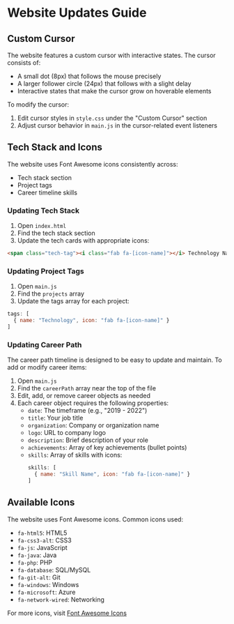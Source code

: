 # Website Updates Guide

## Custom Cursor

The website features a custom cursor with interactive states. The cursor consists of:
- A small dot (8px) that follows the mouse precisely
- A larger follower circle (24px) that follows with a slight delay
- Interactive states that make the cursor grow on hoverable elements

To modify the cursor:
1. Edit cursor styles in `style.css` under the "Custom Cursor" section
2. Adjust cursor behavior in `main.js` in the cursor-related event listeners

## Tech Stack and Icons

The website uses Font Awesome icons consistently across:
- Tech stack section
- Project tags
- Career timeline skills

### Updating Tech Stack

1. Open `index.html`
2. Find the tech stack section
3. Update the tech cards with appropriate icons:
```html
<span class="tech-tag"><i class="fab fa-[icon-name]"></i> Technology Name</span>
```

### Updating Project Tags

1. Open `main.js`
2. Find the `projects` array
3. Update the tags array for each project:
```javascript
tags: [
  { name: "Technology", icon: "fab fa-[icon-name]" }
]
```

### Updating Career Path

The career path timeline is designed to be easy to update and maintain. To add or modify career items:

1. Open `main.js`
2. Find the `careerPath` array near the top of the file
3. Edit, add, or remove career objects as needed
4. Each career object requires the following properties:
   - `date`: The timeframe (e.g., "2019 - 2022")
   - `title`: Your job title
   - `organization`: Company or organization name
   - `logo`: URL to company logo
   - `description`: Brief description of your role
   - `achievements`: Array of key achievements (bullet points)
   - `skills`: Array of skills with icons:
     ```javascript
     skills: [
       { name: "Skill Name", icon: "fab fa-[icon-name]" }
     ]
     ```

## Available Icons

The website uses Font Awesome icons. Common icons used:
- `fa-html5`: HTML5
- `fa-css3-alt`: CSS3
- `fa-js`: JavaScript
- `fa-java`: Java
- `fa-php`: PHP
- `fa-database`: SQL/MySQL
- `fa-git-alt`: Git
- `fa-windows`: Windows
- `fa-microsoft`: Azure
- `fa-network-wired`: Networking

For more icons, visit [Font Awesome Icons](https://fontawesome.com/icons)

